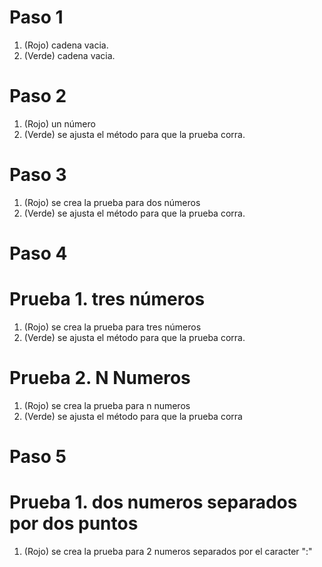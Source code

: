 # Paso 1
1. (Rojo) cadena vacia.
2. (Verde) cadena vacia.

# Paso 2
1. (Rojo) un número
2. (Verde) se ajusta el método para que la prueba corra.

# Paso 3
1. (Rojo) se crea la prueba para dos números
2. (Verde) se ajusta el método para que la prueba corra.

# Paso 4
# Prueba 1. tres números
1. (Rojo) se crea la prueba para tres números
2. (Verde) se ajusta el método para que la prueba corra.

# Prueba 2. N Numeros
1. (Rojo) se crea la prueba para n numeros
2. (Verde) se ajusta el método para que la prueba corra

# Paso 5
# Prueba 1. dos numeros separados por dos puntos
1. (Rojo) se crea la prueba para 2 numeros separados por el caracter ":"